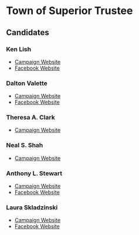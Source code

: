 # Town of Superior Trustee

## Candidates

### Ken Lish
* [Campaign Website][1]
* [Facebook Website][2]
### Dalton Valette 
* [Campaign Website][3]
* [Facebook Website][4]
### Theresa A. Clark
* [Campaign Website][5]
### Neal S. Shah 
* [Campaign Website][6]
### Anthony L. Stewart
* [Campaign Website][7]
* [Facebook Website][8]
### Laura Skladzinski 
* [Campaign Website][9]
* [Facebook Website][10]


[1]: https://www.lishforsuperior.com/
[2]: https://www.facebook.com/pg/lishforsuperior/posts/?ref=page_internal
[3]: https://daltonvalette.com/
[4]: https://www.facebook.com/ValetteForSuperior/
[5]: https://theresaclarkforsuperior.com/
[6]: https://www.voteforneal.com/
[7]: http://anthonystewart.org/
[8]: https://www.facebook.com/AnthonyStewartforSuperior/
[9]: http://www.lauraforsuperior.com/
[10]: https://www.facebook.com/pg/lauraforsuperior/posts/?ref=page_internal
